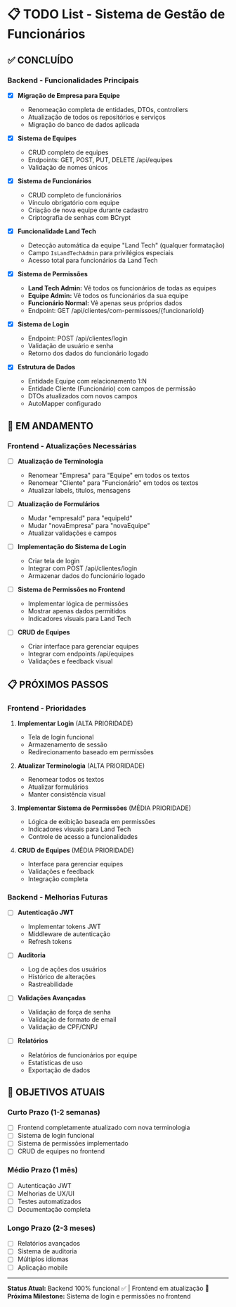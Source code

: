 # 📋 TODO List - Sistema de Gestão de Funcionários

## ✅ **CONCLUÍDO**

### Backend - Funcionalidades Principais
- [x] **Migração de Empresa para Equipe**
  - Renomeação completa de entidades, DTOs, controllers
  - Atualização de todos os repositórios e serviços
  - Migração do banco de dados aplicada

- [x] **Sistema de Equipes**
  - CRUD completo de equipes
  - Endpoints: GET, POST, PUT, DELETE /api/equipes
  - Validação de nomes únicos

- [x] **Sistema de Funcionários**
  - CRUD completo de funcionários
  - Vínculo obrigatório com equipe
  - Criação de nova equipe durante cadastro
  - Criptografia de senhas com BCrypt

- [x] **Funcionalidade Land Tech**
  - Detecção automática da equipe "Land Tech" (qualquer formatação)
  - Campo `IsLandTechAdmin` para privilégios especiais
  - Acesso total para funcionários da Land Tech

- [x] **Sistema de Permissões**
  - **Land Tech Admin:** Vê todos os funcionários de todas as equipes
  - **Equipe Admin:** Vê todos os funcionários da sua equipe
  - **Funcionário Normal:** Vê apenas seus próprios dados
  - Endpoint: GET /api/clientes/com-permissoes/{funcionarioId}

- [x] **Sistema de Login**
  - Endpoint: POST /api/clientes/login
  - Validação de usuário e senha
  - Retorno dos dados do funcionário logado

- [x] **Estrutura de Dados**
  - Entidade Equipe com relacionamento 1:N
  - Entidade Cliente (Funcionário) com campos de permissão
  - DTOs atualizados com novos campos
  - AutoMapper configurado

## 🔄 **EM ANDAMENTO**

### Frontend - Atualizações Necessárias
- [ ] **Atualização de Terminologia**
  - Renomear "Empresa" para "Equipe" em todos os textos
  - Renomear "Cliente" para "Funcionário" em todos os textos
  - Atualizar labels, títulos, mensagens

- [ ] **Atualização de Formulários**
  - Mudar "empresaId" para "equipeId"
  - Mudar "novaEmpresa" para "novaEquipe"
  - Atualizar validações e campos

- [ ] **Implementação do Sistema de Login**
  - Criar tela de login
  - Integrar com POST /api/clientes/login
  - Armazenar dados do funcionário logado

- [ ] **Sistema de Permissões no Frontend**
  - Implementar lógica de permissões
  - Mostrar apenas dados permitidos
  - Indicadores visuais para Land Tech

- [ ] **CRUD de Equipes**
  - Criar interface para gerenciar equipes
  - Integrar com endpoints /api/equipes
  - Validações e feedback visual

## 📋 **PRÓXIMOS PASSOS**

### Frontend - Prioridades
1. **Implementar Login** (ALTA PRIORIDADE)
   - Tela de login funcional
   - Armazenamento de sessão
   - Redirecionamento baseado em permissões

2. **Atualizar Terminologia** (ALTA PRIORIDADE)
   - Renomear todos os textos
   - Atualizar formulários
   - Manter consistência visual

3. **Implementar Sistema de Permissões** (MÉDIA PRIORIDADE)
   - Lógica de exibição baseada em permissões
   - Indicadores visuais para Land Tech
   - Controle de acesso a funcionalidades

4. **CRUD de Equipes** (MÉDIA PRIORIDADE)
   - Interface para gerenciar equipes
   - Validações e feedback
   - Integração completa

### Backend - Melhorias Futuras
- [ ] **Autenticação JWT**
  - Implementar tokens JWT
  - Middleware de autenticação
  - Refresh tokens

- [ ] **Auditoria**
  - Log de ações dos usuários
  - Histórico de alterações
  - Rastreabilidade

- [ ] **Validações Avançadas**
  - Validação de força de senha
  - Validação de formato de email
  - Validação de CPF/CNPJ

- [ ] **Relatórios**
  - Relatórios de funcionários por equipe
  - Estatísticas de uso
  - Exportação de dados

## 🎯 **OBJETIVOS ATUAIS**

### Curto Prazo (1-2 semanas)
- [ ] Frontend completamente atualizado com nova terminologia
- [ ] Sistema de login funcional
- [ ] Sistema de permissões implementado
- [ ] CRUD de equipes no frontend

### Médio Prazo (1 mês)
- [ ] Autenticação JWT
- [ ] Melhorias de UX/UI
- [ ] Testes automatizados
- [ ] Documentação completa

### Longo Prazo (2-3 meses)
- [ ] Relatórios avançados
- [ ] Sistema de auditoria
- [ ] Múltiplos idiomas
- [ ] Aplicação mobile

---

**Status Atual:** Backend 100% funcional ✅ | Frontend em atualização 🔄
**Próxima Milestone:** Sistema de login e permissões no frontend 